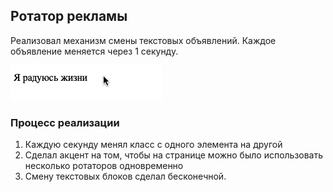 ## Ротатор рекламы
Реализовал механизм смены текстовых объявлений. Каждое объявление меняется через 1 секунду.

![Demo](./demo.gif)

### Процесс реализации

1. Каждую секунду менял класс с одного элемента на другой
2. Сделал акцент на том, чтобы на странице можно было использовать несколько
ротаторов одновременно
3. Смену текстовых блоков сделал бесконечной.
